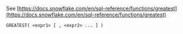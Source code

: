 See [https://docs.snowflake.com/en/sql-reference/functions/greatest](https://docs.snowflake.com/en/sql-reference/functions/greatest)
```
GREATEST( <expr1> [ , <expr2> ... ] )
```
